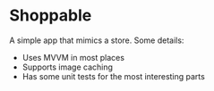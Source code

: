 # Shoppable

A simple app that mimics a store. Some details:
- Uses MVVM in most places
- Supports image caching
- Has some unit tests for the most interesting parts
